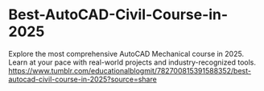 # Best-AutoCAD-Civil-Course-in-2025
Explore the most comprehensive AutoCAD Mechanical course in 2025. Learn at your pace with real-world projects and industry-recognized tools.
https://www.tumblr.com/educationalblogmit/782700815391588352/best-autocad-civil-course-in-2025?source=share
